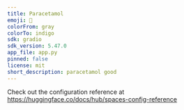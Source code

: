 ```yaml
---
title: Paracetamol
emoji: 🐨
colorFrom: gray
colorTo: indigo
sdk: gradio
sdk_version: 5.47.0
app_file: app.py
pinned: false
license: mit
short_description: paracetamol good
---
```


Check out the configuration reference at https://huggingface.co/docs/hub/spaces-config-reference
